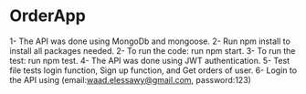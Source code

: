 # OrderApp
1- The API was done using MongoDb and mongoose.
2- Run npm install to install all packages needed.
2- To run the code: run npm start.
3- To run the test: run npm test.
4- The API was done using JWT authentication.
5- Test file tests login function, Sign up function, and Get orders of user.
6- Login to the API using (email:waad.elessawy@gmail.com, password:123)

